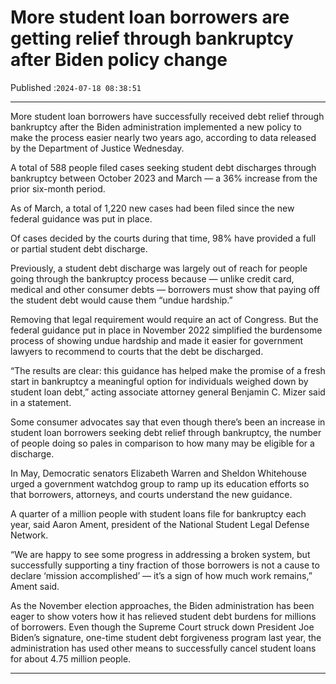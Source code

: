 # More student loan borrowers are getting relief through bankruptcy after Biden policy change

Published :`2024-07-18 08:38:51`

---

More student loan borrowers have successfully received debt relief through bankruptcy after the Biden administration implemented a new policy to make the process easier nearly two years ago, according to data released by the Department of Justice Wednesday.

A total of 588 people filed cases seeking student debt discharges through bankruptcy between October 2023 and March — a 36% increase from the prior six-month period.

As of March, a total of 1,220 new cases had been filed since the new federal guidance was put in place.

Of cases decided by the courts during that time, 98% have provided a full or partial student debt discharge.

Previously, a student debt discharge was largely out of reach for people going through the bankruptcy process because — unlike credit card, medical and other consumer debts — borrowers must show that paying off the student debt would cause them “undue hardship.”

Removing that legal requirement would require an act of Congress. But the federal guidance put in place in November 2022 simplified the burdensome process of showing undue hardship and made it easier for government lawyers to recommend to courts that the debt be discharged.

“The results are clear: this guidance has helped make the promise of a fresh start in bankruptcy a meaningful option for individuals weighed down by student loan debt,” acting associate attorney general Benjamin C. Mizer said in a statement.

Some consumer advocates say that even though there’s been an increase in student loan borrowers seeking debt relief through bankruptcy, the number of people doing so pales in comparison to how many may be eligible for a discharge.

In May, Democratic senators Elizabeth Warren and Sheldon Whitehouse urged a government watchdog group to ramp up its education efforts so that borrowers, attorneys, and courts understand the new guidance.

A quarter of a million people with student loans file for bankruptcy each year, said Aaron Ament, president of the National Student Legal Defense Network.

“We are happy to see some progress in addressing a broken system, but successfully supporting a tiny fraction of those borrowers is not a cause to declare ‘mission accomplished’ — it’s a sign of how much work remains,” Ament said.

As the November election approaches, the Biden administration has been eager to show voters how it has relieved student debt burdens for millions of borrowers. Even though the Supreme Court struck down President Joe Biden’s signature, one-time student debt forgiveness program last year, the administration has used other means to successfully cancel student loans for about 4.75 million people.

---

